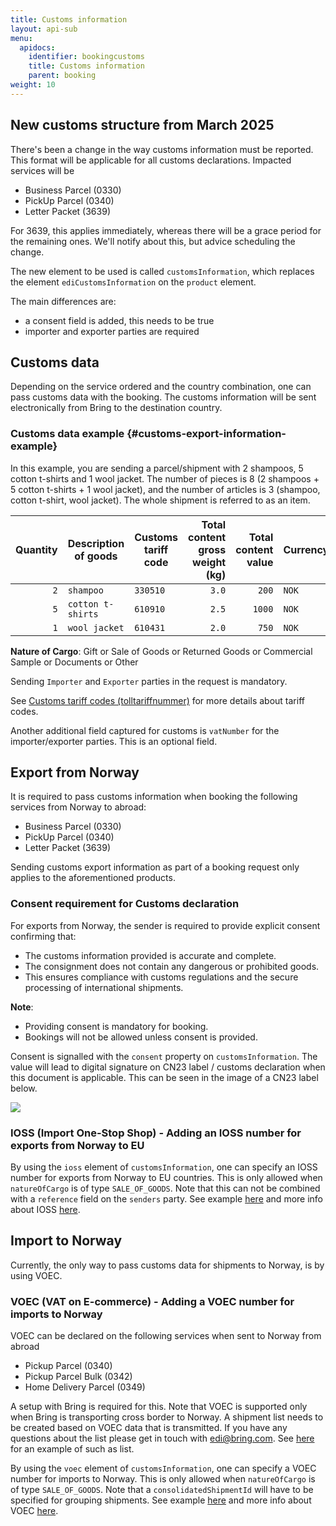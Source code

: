 ```yaml
---
title: Customs information
layout: api-sub
menu:
  apidocs:
    identifier: bookingcustoms
    title: Customs information
    parent: booking
weight: 10
---
```


## New customs structure from March 2025
There's been a change in the way customs information must be reported. This format will be applicable for all customs declarations.
Impacted services will be

- Business Parcel (0330)
- PickUp Parcel (0340)
- Letter Packet (3639)

For 3639, this applies immediately, whereas there will be a grace period for the remaining ones. We'll notify about this, but advice scheduling the change.

The new element to be used is called `customsInformation`, which replaces the element `ediCustomsInformation` on the `product` element.

The main differences are:
- a consent field is added, this needs to be true 
- importer and exporter parties are required

## Customs data
Depending on the service ordered and the country combination, one can pass customs data with the booking. The customs information will be sent electronically from Bring to the destination country.

### Customs data example {#customs-export-information-example}

In this example, you are sending a parcel/shipment with 2 shampoos, 5 cotton t-shirts and 1 wool jacket. The number of pieces is 8 (2 shampoos + 5 cotton
t-shirts + 1 wool jacket), and the number of articles is 3 (shampoo, cotton t-shirt, wool jacket). The whole shipment is referred to as an item.

| Quantity | Description of goods | Customs tariff code | Total content gross weight (kg) | Total content value | Currency | Country of origin |
| -------: |----------------------| -------- |--------------------------------:| ------------------: | -------- | ----------------- |
| `2` | `shampoo`            | `330510` |                           `3.0` | `200` | `NOK` | `CH`|
| `5` | `cotton t-shirts`    | `610910` |                           `2.5` | `1000`| `NOK`| `PL` |
| `1` | `wool jacket`        | `610431` |                           `2.0` | `750` | `NOK`| `DE` |

**Nature of Cargo**: Gift or Sale of Goods or Returned Goods or Commercial Sample or Documents or Other

Sending `Importer` and `Exporter` parties in the request is mandatory.

See [Customs tariff codes (tolltariffnummer)](http://tolltariffen.toll.no/) for more details about tariff codes.

Another additional field captured for customs is `vatNumber` for the importer/exporter parties. This is an optional field.

## Export from Norway

It is required to pass customs information when booking the following services from Norway to abroad:

- Business Parcel (0330)
- PickUp Parcel (0340)
- Letter Packet (3639)

Sending customs export information as part of a booking request only applies to the aforementioned products.

### Consent requirement for Customs declaration

For exports from Norway, the sender is required to provide explicit consent confirming that:

- The customs information provided is accurate and complete.
- The consignment does not contain any dangerous or prohibited goods.
- This ensures compliance with customs regulations and the secure processing of international shipments.

**Note**:
- Providing consent is mandatory for booking.
- Bookings will not be allowed unless consent is provided.

Consent is signalled with the `consent` property on `customsInformation`. The value will lead to digital signature on CN23 label / customs declaration when this document is applicable. This can be seen in the image of a CN23 label below.

![](/images/booking/cn23_consent.png)

### IOSS (Import One-Stop Shop) - Adding an IOSS number for exports from Norway to EU

By using the `ioss` element of `customsInformation`, one can specify an IOSS number for exports from Norway to EU countries. This is only allowed when `natureOfCargo` is of type `SALE_OF_GOODS`.
Note that this can not be combined with a `reference` field on the `senders` party. See example [here](https://developer.bring.com/api/booking#make-a-booking-post) and more info about IOSS [here](https://www.bring.no/tjenester/toll/ioss).

## Import to Norway

Currently, the only way to pass customs data for shipments to Norway, is by using VOEC.

### VOEC (VAT on E-commerce) - Adding a VOEC number for imports to Norway

VOEC can be declared on the following services when sent to Norway from abroad

- Pickup Parcel (0340)
- Pickup Parcel Bulk (0342)
- Home Delivery Parcel (0349)

A setup with Bring is required for this. Note that VOEC is supported only when Bring is transporting cross border to Norway. A shipment list needs to be created based on VOEC data that is transmitted. If you have any questions about the list please get in touch with edi@bring.com. See [here](/files/booking/Shipment_packagelist_VOEC.xlsx) for an example of such as list.

By using the `voec` element of `customsInformation`, one can specify a VOEC number for imports to Norway. This is only allowed when `natureOfCargo` is of type `SALE_OF_GOODS`. Note that a `consolidatedShipmentId` will have to be specified for grouping shipments.
See example [here](https://developer.bring.com/api/booking#make-a-booking-post) and more info about VOEC [here](https://www.bring.no/en/services/customs/voec-vat-on-e-commerce).
